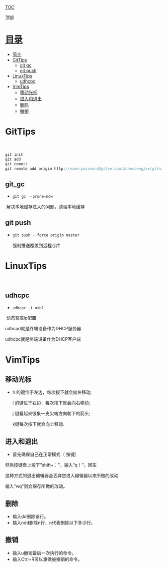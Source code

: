 [TOC](文章目录)

<a name="Menutop" >顶部</a>

# [目录](#目录)

- [简介](#简介)
- [GitTips](#GitTips)
  - [git gc](#git_gc)
  - [git push](#git_push)
- [LinuxTips](#LinuxTips)
  - [udhcpc](#udhcpc)
- [VimTips](#VimTips)
  - [移动光标](#移动光标)
  - [进入和退出](#进入和退出)
  - [删除](#删除)
  - [撤销](#撤销)

# <a name="GitTips" >**GitTips**</a>

​	

~~~c
git init
git add 
git commit
git remote add origin http://name:password@gitee.com/zhaochengjie/gitname.git
~~~





## <a name="git gc" >**git_gc**</a>

- ~~~c 
  git gc --prune=now 

​				解决本地缓存过大的问题，清理本地缓存

## <a name="git push" >**git push**</a>

- ~~~c
  git push --force origin master
  ~~~

  强制推送覆盖到远程仓库

  





# <a name="LinuxTips" >**LinuxTips**</a>

​	

## <a name="udhcpc" >**udhcpc**</a>

- ~~~c 
  udhcpc -i usb1
  ~~~

​			动态获取ip配置

udhcpd就是终端设备作为DHCP服务器

udhcpc就是终端设备作为DHCP客户端





# <a name="VimTips" >**VimTips**</a>

## <a name="移动光标" >**移动光标**</a>

- h 的键位于左边，每次按下就会向左移动;

  l 的键位于右边，每次按下就会向右移动;

  j 键看起来很象一支尖端方向朝下的箭头;

  k键每次按下就会向上移动.

## <a name="进入和退出" >**进入和退出**</a>

- 首先确保自己在正常模式（ 按<ESC>键）

然后按键盘上按下”shift+：”，输入“q！”，回车

这种方式的退出编辑器会丢弃您进入编辑器以来所做的改动

输入“wq”则会保存所做的改动。



## <a name="删除" >**删除**</a>

- 输入dd删除该行。
- 输入ndd删除n行，n代表删除以下多少行。



## <a name="撤销" >**撤销**</a>

- 输入u撤销最后一次执行的命令。
- 输入Ctrl+R可以重做被撤销的命令。
